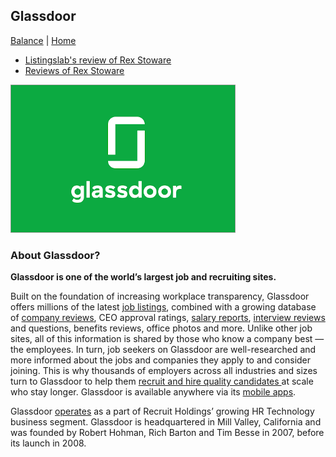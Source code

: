 ## Glassdoor

[Balance](../) | [Home](../../..)

- [Listingslab's review of Rex Stoware](rex-software-review)
- [Reviews of Rex Stoware](rex-software-reviews)

![Glassdoor](images/glassdoor.png "Glassdoor")

### About Glassdoor?

**Glassdoor is one of the world’s largest job and recruiting sites.**

Built on the foundation of increasing workplace transparency, Glassdoor offers millions of the latest [job listings](https://www.glassdoor.com/index.htm), combined with a growing database of [company reviews](https://www.glassdoor.com/Reviews/index.htm), CEO approval ratings, [salary reports](https://www.glassdoor.com/Salaries/index.htm), [interview reviews](https://www.glassdoor.com/Interview/index.htm) and questions, benefits reviews, office photos and more. Unlike other job sites, all of this information is shared by those who know a company best — the employees. In turn, job seekers on Glassdoor are well-researched and more informed about the jobs and companies they apply to and consider joining. This is why thousands of employers across all industries and sizes turn to Glassdoor to help them [recruit and hire quality candidates ](https://www.glassdoor.com/employers/index.htm)at scale who stay longer. Glassdoor is available anywhere via its [mobile apps](https://www.glassdoor.com/apps.htm).

Glassdoor [operates](https://www.glassdoor.com/about-us/recruit-holdings-announces-completion-of-glassdoor-acquisition/) as a part of Recruit Holdings’ growing HR Technology business segment. Glassdoor is headquartered in Mill Valley, California and was founded by Robert Hohman, Rich Barton and Tim Besse in 2007, before its launch in 2008.
